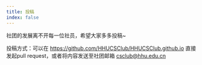 ```yaml
---
title: 投稿
index: false
---
```


社团的发展离不开每一位社员，希望大家多多投稿~

投稿方式：可以在 <https://github.com/HHUCSClub/HHUCSClub.github.io> 直接发起pull request，或者将内容发送至社团邮箱 <csclub@hhu.edu.cn>